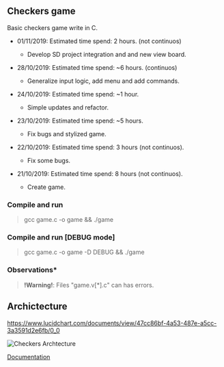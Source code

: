 
## **Checkers game**

Basic checkers game write in C.

- 01/11/2019: Estimated time spend: 2 hours. (not continuos)
  * Develop SD project integration and and new view board.

- 28/10/2019: Estimated time spend: ~6 hours. (continuos)
  * Generalize input logic, add menu and add commands.

- 24/10/2019: Estimated time spend: ~1 hour.
  * Simple updates and refactor.

- 23/10/2019: Estimated time spend: ~5 hours.
  * Fix bugs and stylized game.

- 22/10/2019: Estimated time spend: 3 hours (not continuos).
  * Fix some bugs.

- 21/10/2019: Estimated time spend: 8 hours (not continuos).
  * Create game.


### **Compile and run**
> gcc game.c -o game && ./game

### **Compile and run [DEBUG mode]**
> gcc game.c -o game -D DEBUG && ./game

### **Observations***
> **!Warning!**: Files "game.v[*].c" can has errors.  

## Archictecture
https://www.lucidchart.com/documents/view/47cc86bf-4a53-487e-a5cc-3a3591d2e6fb/0_0  

![Checkers Archtecture](https://github.com/danielbom/Checkers/checkers_arch.png "Checkers")  

[Documentation](https://github.com/danielbom/Checkers/blob/master/distributed.system.description.md)




